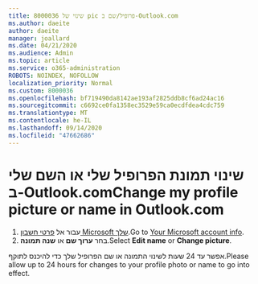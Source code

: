 ```yaml
---
title: 8000036 שינוי של pic פרופיל/שם ב-Outlook.com
ms.author: daeite
author: daeite
manager: joallard
ms.date: 04/21/2020
ms.audience: Admin
ms.topic: article
ms.service: o365-administration
ROBOTS: NOINDEX, NOFOLLOW
localization_priority: Normal
ms.custom: 8000036
ms.openlocfilehash: bf719490da8142ae193af2825ddb8cf6ad24ac16
ms.sourcegitcommit: c6692ce0fa1358ec3529e59ca0ecdfdea4cdc759
ms.translationtype: MT
ms.contentlocale: he-IL
ms.lasthandoff: 09/14/2020
ms.locfileid: "47662686"
---
```

# <a name="change-my-profile-picture-or-name-in-outlookcom"></a><span data-ttu-id="23db1-102">שינוי תמונת הפרופיל שלי או השם שלי ב-Outlook.com</span><span class="sxs-lookup"><span data-stu-id="23db1-102">Change my profile picture or name in Outlook.com</span></span>

1. <span data-ttu-id="23db1-103">עבור אל [פרטי חשבון Microsoft שלך](https://go.microsoft.com/fwlink/p/?linkid=860841).</span><span class="sxs-lookup"><span data-stu-id="23db1-103">Go to [Your Microsoft account info](https://go.microsoft.com/fwlink/p/?linkid=860841).</span></span>
1. <span data-ttu-id="23db1-104">בחר **ערוך שם** או **שנה תמונה**.</span><span class="sxs-lookup"><span data-stu-id="23db1-104">Select **Edit name** or **Change picture**.</span></span>

<span data-ttu-id="23db1-105">אפשר עד 24 שעות לשינוי התמונה או שם הפרופיל שלך כדי להיכנס לתוקף.</span><span class="sxs-lookup"><span data-stu-id="23db1-105">Please allow up to 24 hours for changes to your profile photo or name to go into effect.</span></span>
